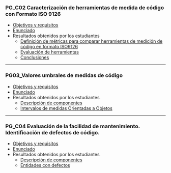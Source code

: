 ### PG_C02 Caracterización de herramientas de medida de código con Formato ISO 9126
* [Objetivos y requisitos](https://github.com/clopezno/DASS_QA/wiki/PG_C02_Objetivos-y-requisitos)
* [Enunciado](https://github.com/clopezno/DASS_QA/wiki/PG_C02_Enunciado)
* Resultados obtenidos por los estudiantes
    * [Definición de métricas para comparar herramientas de medición de código en formato ISO9126](https://github.com/clopezno/DASS_QA/wiki/PG_C02_Definici%C3%B3n_M%C3%A9tricas_ISO9126)
    * [Evaluación de herramientas](https://github.com/clopezno/DASS_QA/wiki/PG_C02_Evaluaci%C3%B3n_herramientas)
    * [Conclusiones](https://github.com/clopezno/DASS_QA/wiki/PG_C02_Conclusiones)

***
### PG03_Valores umbrales de medidas de código 
* [Objetivos y requisitos](https://github.com/clopezno/DASS_QA/wiki/PG03_Objetivos-y-requisitos)
* [Enunciado](https://github.com/clopezno/DASS_QA/wiki/PG03_Enunciado)
* Resultados obtenidos por los estudiantes
    * [Descripción de componentes](https://github.com/clopezno/DASS_QA/wiki/PG03_Componentes)
    * [Intervalos de medidas Orientadas a Objetos](https://github.com/clopezno/DASS_QA/wiki/PG03_Intervalos)

***
### PG_C04 Evaluación de la facilidad de mantenimiento. Identificación de defectos de código.
* [Objetivos y requisitos](https://github.com/clopezno/DASS_QA/wiki/PG04_Objetivos-y-requisitos)
* [Enunciado](https://github.com/clopezno/DASS_QA/wiki/PG04_Enunciado)
* Resultados obtenidos por los estudiantes
    * [Descripción de componentes](https://github.com/clopezno/DASS_QA/wiki/PG04_Componentes)
    * [Entidades con defectos](https://github.com/clopezno/DASS_QA/wiki/PG04_Entidades-con-defecto)

